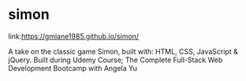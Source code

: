 # simon
link:https://gmlane1985.github.io/simon/

A take on the classic game Simon, built with: HTML, CSS, JavaScript &amp; jQuery. 
Built during Udemy Course; The Complete Full-Stack Web Development Bootcamp with Angela Yu
